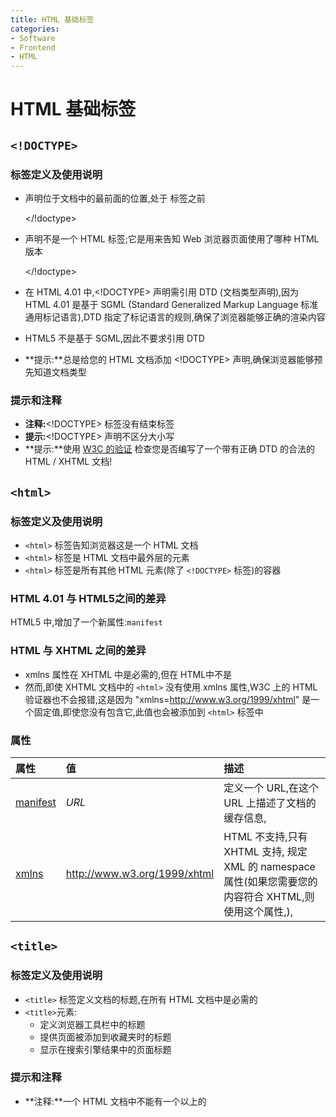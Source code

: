 ```yaml
---
title: HTML 基础标签
categories:
- Software
- Frontend
- HTML
---
```

# HTML 基础标签

## `<!DOCTYPE>`

### 标签定义及使用说明

- <!DOCTYPE> 声明位于文档中的最前面的位置,处于 <html> 标签之前

    </!doctype>

- <!DOCTYPE> 声明不是一个 HTML 标签;它是用来告知 Web 浏览器页面使用了哪种 HTML 版本

    </!doctype>

- 在 HTML 4.01 中,<!DOCTYPE> 声明需引用 DTD (文档类型声明),因为 HTML 4.01 是基于 SGML (Standard Generalized Markup Language 标准通用标记语言),DTD 指定了标记语言的规则,确保了浏览器能够正确的渲染内容

- HTML5 不是基于 SGML,因此不要求引用 DTD

- **提示:**总是给您的 HTML 文档添加 <!DOCTYPE> 声明,确保浏览器能够预先知道文档类型

### 提示和注释

- **注释:**<!DOCTYPE> 标签没有结束标签
- **提示:**<!DOCTYPE> 声明不区分大小写
- **提示:**使用 [W3C 的验证](https://validator.w3.org/) 检查您是否编写了一个带有正确 DTD 的合法的 HTML / XHTML 文档!

## `<html>`

### 标签定义及使用说明

- `<html>` 标签告知浏览器这是一个 HTML 文档
- `<html>` 标签是 HTML 文档中最外层的元素
- `<html>` 标签是所有其他 HTML 元素(除了 `<!DOCTYPE>` 标签)的容器

### HTML 4.01 与 HTML5之间的差异

HTML5 中,增加了一个新属性:`manifest`

### HTML 与 XHTML 之间的差异

- xmlns 属性在 XHTML 中是必需的,但在 HTML中不是
- 然而,即使 XHTML 文档中的 `<html>` 没有使用 xmlns 属性,W3C 上的 HTML 验证器也不会报错,这是因为 "xmlns=http://www.w3.org/1999/xhtml" 是一个固定值,即使您没有包含它,此值也会被添加到 `<html>` 标签中

### 属性

| 属性                                                         | 值                           | 描述                                                         |
| :----------------------------------------------------------- | :--------------------------- | :----------------------------------------------------------- |
| [manifest](https://www.runoob.com/tags/att-html-manifest.html) | *URL*                        | 定义一个 URL,在这个 URL 上描述了文档的缓存信息,            |
| [xmlns](https://www.runoob.com/tags/att-html-xmlns.html)     | http://www.w3.org/1999/xhtml | HTML 不支持,只有 XHTML 支持, 规定 XML 的 namespace 属性(如果您需要您的内容符合 XHTML,则使用这个属性,), |

## `<title>`

### 标签定义及使用说明

- `<title>` 标签定义文档的标题,在所有 HTML 文档中是必需的
- `<title>`元素:
    - 定义浏览器工具栏中的标题
    - 提供页面被添加到收藏夹时的标题
    - 显示在搜索引擎结果中的页面标题

### 提示和注释

- **注释:**一个 HTML 文档中不能有一个以上的 <title> 元素
- **提示:**如果您遗漏了 <title> 标签,文档作为 HTML 是无效的

## `<body> `

### 标签定义及使用说明

- `<body>` 标签定义文档的主体
- `<body>` 元素包含文档的所有内容(比如文本,超链接,图像,表格和列表等等)

## `<h1>` -` <h6>`

### 标签定义及使用说明

- `<h1> `-` <h6>` 标签被用来定义 HTML 标题
- `<h1>` 定义重要等级最高的标题
- `<h6>` 定义重要等级最低的标题

## `<p>`

### 标签定义及使用说明

- `<p>` 标签定义段落
- `<p>`元素会自动在其前后创建一些空白,浏览器会自动添加这些空间,您也可以在样式表中规定

##  `<br>`

### 标签定义及使用说明

- `<br> `标签插入一个简单的换行符
- `<br>` 标签是一个空标签,意味着它没有结束标签

## `<hr>`

### 标签定义及使用说明

- `<hr>` 标签定义 HTML 页面中的主题变化(比如话题的转移),并显示为一条水平线
- `<hr>` 元素被用来分隔 HTML 页面中的内容(或者定义一个变化)

## `<!--...--> `

### 标签定义及使用说明

- `<!--...--> `注释标签用来在源文档中插入注释,注释不会在浏览器中显示
- 您可使用注释对您的代码进行解释,这样做有助于您在以后的时间对代码的编辑,特别是代码量很大的情况下很有用
- 您也可以在注释内容存储针对程序所定制的信息,在这种情况下,这些信息对用户是不可见的,但是对程序来说是可用的,一个好的习惯是把注释或样式元素放入注释文本中,这样就可避免不支持脚本或样式的老浏览器把它们显示为纯文本
- **注释:**命令行最后的两个正斜杠(//)是 JavaScript 注释符号,这确保了 JavaScript 不会执行 --> 标签
- 除了在源文档中有非常明显的作用外,许多 Web 服务器也利用注释来实现文档服务端软件特有的特性,这些服务器可以扫描文档,从传统的 HTML/XHTML 注释中找到特定的字符序列,然后再根据嵌在注释中的命令采取相应的动作,这些动作可能是简单的包括其他文件中的文本(即所谓的服务器端包含,server-inside include),也可能是复杂地执行其他命令去动态生成文档的内容

